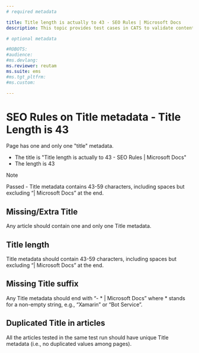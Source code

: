 ```yaml
---
# required metadata

title: Title length is actually to 43 - SEO Rules | Microsoft Docs
description: This topic provides test cases in CATS to validate content with SEO rules - Title Length with 43

# optional metadata

#ROBOTS:
#audience:
#ms.devlang:
ms.reviewer: reutam
ms.suite: ems
#ms.tgt_pltfrm:
#ms.custom:

---
```


# SEO Rules on Title metadata - Title Length is 43

Page has one and only one "title" metadata.  
- The title is "Title length is actually to 43 - SEO Rules | Microsoft Docs"  
- The length is 43

> [!NOTE] 
> Passed - Title metadata contains 43-59 characters, including spaces but excluding “| Microsoft Docs” at the end.

## Missing/Extra Title
Any article should contain one and only one Title metadata.
## Title length
Title metadata should contain 43-59 characters, including spaces but excluding “| Microsoft Docs” at the end.
## Missing Title suffix
Any Title metadata should end with “- * | Microsoft Docs” where * stands for a non-empty string, e.g., “Xamarin” or “Bot Service”.
## Duplicated Title in articles
All the articles tested in the same test run should have unique Title metadata (i.e., no duplicated values among pages).
